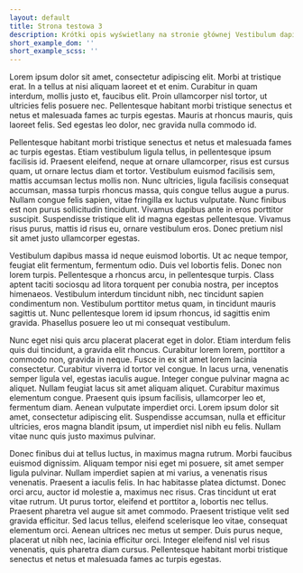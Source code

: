 ```yaml
---
layout: default
title: Strona testowa 3
description: Krótki opis wyświetlany na stronie głównej Vestibulum dapibus massa id neque euismod lobortis. Ut ac neque tempor, feugiat elit fermentum, fermentum odio. Duis vel lobortis felis. Donec non lorem turpis.
short_example_dom: ''
short_example_scss: ''
---
```

Lorem ipsum dolor sit amet, consectetur adipiscing elit. Morbi at tristique erat. In a tellus at nisi aliquam laoreet et et enim. Curabitur in quam interdum, mollis justo et, faucibus elit. Proin ullamcorper nisl tortor, ut ultricies felis posuere nec. Pellentesque habitant morbi tristique senectus et netus et malesuada fames ac turpis egestas. Mauris at rhoncus mauris, quis laoreet felis. Sed egestas leo dolor, nec gravida nulla commodo id.

Pellentesque habitant morbi tristique senectus et netus et malesuada fames ac turpis egestas. Etiam vestibulum ligula tellus, in pellentesque ipsum facilisis id. Praesent eleifend, neque at ornare ullamcorper, risus est cursus quam, ut ornare lectus diam et tortor. Vestibulum euismod facilisis sem, mattis accumsan lectus mollis non. Nunc ultricies, ligula facilisis consequat accumsan, massa turpis rhoncus massa, quis congue tellus augue a purus. Nullam congue felis sapien, vitae fringilla ex luctus vulputate. Nunc finibus est non purus sollicitudin tincidunt. Vivamus dapibus ante in eros porttitor suscipit. Suspendisse tristique elit id magna egestas pellentesque. Vivamus risus purus, mattis id risus eu, ornare vestibulum eros. Donec pretium nisl sit amet justo ullamcorper egestas.

Vestibulum dapibus massa id neque euismod lobortis. Ut ac neque tempor, feugiat elit fermentum, fermentum odio. Duis vel lobortis felis. Donec non lorem turpis. Pellentesque a rhoncus arcu, in pellentesque turpis. Class aptent taciti sociosqu ad litora torquent per conubia nostra, per inceptos himenaeos. Vestibulum interdum tincidunt nibh, nec tincidunt sapien condimentum non. Vestibulum porttitor metus quam, in tincidunt mauris sagittis ut. Nunc pellentesque lorem id ipsum rhoncus, id sagittis enim gravida. Phasellus posuere leo ut mi consequat vestibulum.

Nunc eget nisi quis arcu placerat placerat eget in dolor. Etiam interdum felis quis dui tincidunt, a gravida elit rhoncus. Curabitur lorem lorem, porttitor a commodo non, gravida in neque. Fusce in ex sit amet lorem lacinia consectetur. Curabitur viverra id tortor vel congue. In lacus urna, venenatis semper ligula vel, egestas iaculis augue. Integer congue pulvinar magna ac aliquet. Nullam feugiat lacus sit amet aliquam aliquet. Curabitur maximus elementum congue. Praesent quis ipsum facilisis, ullamcorper leo et, fermentum diam. Aenean vulputate imperdiet orci. Lorem ipsum dolor sit amet, consectetur adipiscing elit. Suspendisse accumsan, nulla et efficitur ultricies, eros magna blandit ipsum, ut imperdiet nisl nibh eu felis. Nullam vitae nunc quis justo maximus pulvinar.

Donec finibus dui at tellus luctus, in maximus magna rutrum. Morbi faucibus euismod dignissim. Aliquam tempor nisi eget mi posuere, sit amet semper ligula pulvinar. Nullam imperdiet sapien at mi varius, a venenatis risus venenatis. Praesent a iaculis felis. In hac habitasse platea dictumst. Donec orci arcu, auctor id molestie a, maximus nec risus. Cras tincidunt ut erat vitae rutrum. Ut purus tortor, eleifend et porttitor a, lobortis nec tellus. Praesent pharetra vel augue sit amet commodo. Praesent tristique velit sed gravida efficitur. Sed lacus tellus, eleifend scelerisque leo vitae, consequat elementum orci. Aenean ultrices nec metus ut semper. Duis purus neque, placerat ut nibh nec, lacinia efficitur orci. Integer eleifend nisl vel risus venenatis, quis pharetra diam cursus. Pellentesque habitant morbi tristique senectus et netus et malesuada fames ac turpis egestas.